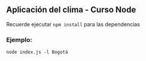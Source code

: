 ## Aplicación del clima - Curso Node

Recuerde ejecutar ```npm install``` para las dependencias

### Ejemplo:

```
node index.js -l Bogotá
```